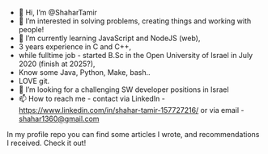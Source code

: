 - 👋 Hi, I’m @ShaharTamir
- 👀 I’m interested in solving problems, creating things and working with people!
- 🌱 I’m currently learning JavaScript and NodeJS (web),
- 3 years experience in C and C++, 
- while fulltime job - started B.Sc in the Open University of Israel in July 2020 (finish at 2025?),
- Know some Java, Python, Make, bash.. 
- LOVE git.
- 💞️ I’m looking for a challenging SW developer positions in Israel
- 📫 How to reach me - 
      contact via LinkedIn - https://www.linkedin.com/in/shahar-tamir-157727216/
      or via email - shahar1360@gmail.com
      
In my profile repo you can find some articles I wrote, and recommendations I received. Check it out!


<!---
ShaharTamir/ShaharTamir is a ✨ special ✨ repository because its `README.md` (this file) appears on your GitHub profile.
You can click the Preview link to take a look at your changes.
--->
